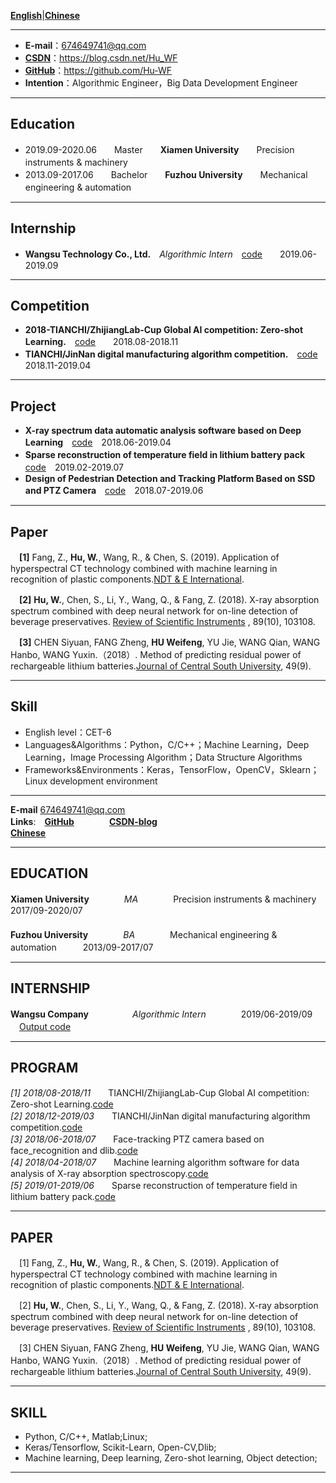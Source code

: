 **[English](README.md)**|**[Chinese](README-ch.md)**  

---
 - **E-mail**：674649741@qq.com 
 - **[CSDN](https://blog.csdn.net/Hu_WF)**：https://blog.csdn.net/Hu_WF 
 - **[GitHub](https://github.com/Hu-WF)**：https://github.com/Hu-WF 
 - **Intention**：Algorithmic Engineer，Big Data Development Engineer
  ---
  
 ## Education
- 2019.09-2020.06　　Master　　**Xiamen University**　　Precision instruments & machinery　　
- 2013.09-2017.06　　Bachelor　　**Fuzhou University**　　Mechanical engineering & automation　　
---

## Internship
- **Wangsu Technology Co., Ltd.**　*Algorithmic Intern*　[code](https://github.com/Hu-WF/WS_InternshipProject)　　2019.06-2019.09
---

## Competition
- **2018-TIANCHI/ZhijiangLab-Cup Global AI competition: Zero-shot Learning.**　[code](https://github.com/Hu-WF/WS_InternshipProject)　　2018.08-2018.11
- **TIANCHI/JinNan digital manufacturing algorithm competition.**　[code](https://github.com/Hu-WF/2019Jinnan-Digital-Manufacturing-DMAC)　　2018.11-2019.04
---

## Project
- **X-ray spectrum data automatic analysis software based on Deep Learning**　[code](https://github.com/Hu-WF/XASDataProcessingProject)　2018.06-2019.04
- **Sparse reconstruction of temperature field in lithium battery pack**　[code](https://github.com/Hu-WF/TemperatureField-Reconstruction)　2019.02-2019.07
- **Design of Pedestrian Detection and Tracking Platform Based on SSD and PTZ Camera**　[code](https://github.com/Hu-WF/Face-tracking-PTZ-camera-project)　2018.07-2019.06
---

## Paper
　**[1]** Fang, Z., **Hu, W.**, Wang, R., & Chen, S. (2019). Application of hyperspectral CT technology combined with machine learning in recognition of plastic components.[NDT & E International](https://www.sciencedirect.com/science/article/pii/S0963869518305619?via%3Dihub).  

　**[2]** **Hu, W.**, Chen, S., Li, Y., Wang, Q., & Fang, Z. (2018). X-ray absorption spectrum combined with deep neural network for on-line detection of beverage preservatives. [Review of Scientific Instruments](https://aip.scitation.org/doi/10.1063/1.5048281)
, 89(10), 103108.  

　**[3]** CHEN Siyuan, FANG Zheng, **HU Weifeng**, YU Jie, WANG Qian, WANG Hanbo, WANG Yuxin.（2018）. Method of predicting residual power of rechargeable lithium batteries.[Journal of Central South University](http://www.zndxzk.com.cn/paper/paperView.aspx?id=paper_318535), 49(9).  

---
## Skill
- English level：CET-6
- Languages&Algorithms：Python，C/C++；Machine Learning，Deep Learning，Image Processing Algorithm；Data Structure Algorithms 
- Frameworks&Environments：Keras，TensorFlow，OpenCV，Sklearn；Linux development environment 

---






**E-mail** 674649741@qq.com  
**Links**:　**[GitHub](https://github.com/Hu-WF)**　　　　**[CSDN-blog](https://blog.csdn.net/Hu_WF)**  
**[Chinese](README-ch.tex)**  

----

## EDUCATION  
**Xiamen University**　　　　_MA_　　　　Precision instruments & machinery　　　　2017/09-2020/07  
　  
**Fuzhou University**　　　　_BA_　　　　Mechanical engineering & automation　　　2013/09-2017/07  
 
----

## INTERNSHIP  

**Wangsu Company**　　　　　_Algorithmic Intern_　　　　2019/06-2019/09  
　[Output code](https://github.com/Hu-WF/WS_InternshipProject)  
 
----

## PROGRAM  
_[1] 2018/08-2018/11_　　TIANCHI/ZhijiangLab-Cup Global AI competition: Zero-shot Learning.[code](https://github.com/Hu-WF/2018ZJL-Zero-Shot-Learning-ZSL)  
_[2] 2018/12-2019/03_　　TIANCHI/JinNan digital manufacturing algorithm competition.[code](https://github.com/Hu-WF/2019Jinnan-Digital-Manufacturing-DMAC)  
_[3] 2018/06-2018/07_　　Face-tracking PTZ camera based on face_recognition and dlib.[code](https://github.com/Hu-WF/Face-tracking-PTZ-camera-project)  
_[4] 2018/04-2018/07_　　Machine learning algorithm software for data analysis of X-ray absorption spectroscopy.[code](https://github.com/Hu-WF/XASDataProcessingProject)  
_[5] 2019/01-2019/06_　　Sparse reconstruction of temperature field in lithium battery pack.[code](https://github.com/Hu-WF/TemperatureField-Reconstruction)  

----

## PAPER  
　[1] Fang, Z., **Hu, W.**, Wang, R., & Chen, S. (2019). Application of hyperspectral CT technology combined with machine learning in recognition of plastic components.[NDT & E International](https://www.sciencedirect.com/science/article/pii/S0963869518305619?via%3Dihub).  

　[2] **Hu, W.**, Chen, S., Li, Y., Wang, Q., & Fang, Z. (2018). X-ray absorption spectrum combined with deep neural network for on-line detection of beverage preservatives. [Review of Scientific Instruments](https://aip.scitation.org/doi/10.1063/1.5048281)
, 89(10), 103108.  

　[3] CHEN Siyuan, FANG Zheng, **HU Weifeng**, YU Jie, WANG Qian, WANG Hanbo, WANG Yuxin.（2018）. Method of predicting residual power of rechargeable lithium batteries.[Journal of Central South University](http://www.zndxzk.com.cn/paper/paperView.aspx?id=paper_318535), 49(9).  
 
----

## SKILL  
* Python, C/C++, Matlab;Linux;  
* Keras/Tensorflow, Scikit-Learn, Open-CV,Dlib;  
* Machine learning, Deep learning, Zero-shot learning, Object detection;  

----

